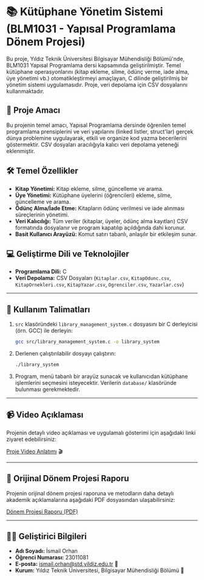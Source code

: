 # 📚 Kütüphane Yönetim Sistemi (BLM1031 - Yapısal Programlama Dönem Projesi)

Bu proje, Yıldız Teknik Üniversitesi Bilgisayar Mühendisliği Bölümü'nde, BLM1031 Yapısal Programlama dersi kapsamında geliştirilmiştir. Temel kütüphane operasyonlarını (kitap ekleme, silme, ödünç verme, iade alma, üye yönetimi vb.) otomatikleştirmeyi amaçlayan, C dilinde geliştirilmiş bir yönetim sistemi uygulamasıdır. Proje, veri depolama için CSV dosyalarını kullanmaktadır.

## 🎯 Proje Amacı

Bu projenin temel amacı, Yapısal Programlama dersinde öğrenilen temel programlama prensiplerini ve veri yapılarını (linked listler, struct'lar) gerçek dünya problemine uygulayarak, etkili ve organize kod yazma becerilerini göstermektir. CSV dosyaları aracılığıyla kalıcı veri depolama yeteneği eklenmiştir.

## 🛠️ Temel Özellikler

* **Kitap Yönetimi:** Kitap ekleme, silme, güncelleme ve arama.
* **Üye Yönetimi:** Kütüphane üyelerini (öğrencileri) ekleme, silme, güncelleme ve arama.
* **Ödünç Alma/İade Etme:** Kitapların ödünç verilmesi ve iade alınması süreçlerinin yönetimi.
* **Veri Kalıcılığı:** Tüm veriler (kitaplar, üyeler, ödünç alma kayıtları) CSV formatında dosyalanır ve program kapatılıp açıldığında dahi korunur.
* **Basit Kullanıcı Arayüzü:** Komut satırı tabanlı, anlaşılır bir etkileşim sunar.

## 💻 Geliştirme Dili ve Teknolojiler

* **Programlama Dili:** C
* **Veri Depolama:** CSV Dosyaları (`Kitaplar.csv`, `KitapOdunc.csv`, `KitapOrnekleri.csv`, `KitapYazar.csv`, `Ogrenciler.csv`, `Yazarlar.csv`)

---

## 🚀 Kullanım Talimatları

1.  `src` klasöründeki `library_management_system.c` dosyasını bir C derleyicisi (örn. GCC) ile derleyin:
    ```bash
    gcc src/library_management_system.c -o library_system
    ```
2.  Derlenen çalıştırılabilir dosyayı çalıştırın:
    ```bash
    ./library_system
    ```
3.  Program, menü tabanlı bir arayüz sunacak ve kullanıcıdan kütüphane işlemlerini seçmesini isteyecektir. Verilerin `database/` klasöründe bulunması gerekmektedir.

---

## 📹 Video Açıklaması

Projenin detaylı video açıklaması ve uygulamalı gösterimi için aşağıdaki linki ziyaret edebilirsiniz:

[Proje Video Anlatımı](https://drive.google.com/file/d/1LQXMpWJ8rMWSVNnPU-To4HfVs5EX_c3b/view) 🎬

---

## 📄 Orijinal Dönem Projesi Raporu

Projenin orijinal dönem projesi raporuna ve metodların daha detaylı akademik açıklamalarına aşağıdaki PDF dosyasından ulaşabilirsiniz:

[Dönem Projesi Raporu (PDF)](docs/library_management_system_raport.pdf)

---

## 🧑‍🎓 Geliştirici Bilgileri

* **Adı Soyadı:** İsmail Orhan
* **Öğrenci Numarası:** 23011081
* **E-posta:** ismail.orhan@std.yildiz.edu.tr 📧
* **Kurum:** Yıldız Teknik Üniversitesi, Bilgisayar Mühendisliği Bölümü 🏢
